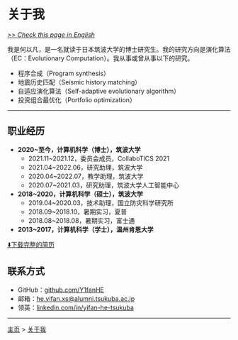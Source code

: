 # 关于我

[*>> Check this page in English*](/aboutme/)

我是何以凡，是一名就读于日本筑波大学的博士研究生。我的研究方向是演化算法（EC：Evolutionary Computation）。我从事或曾从事以下的研究。

- 程序合成（Program synthesis）
- 地震历史匹配（Seismic history matching）
- 自适应演化算法（Self-adaptive evolutionary algorithm）
- 投资组合最优化（Portfolio optimization）

---

## 职业经历

- **2020~至今，计算机科学（博士），筑波大学**
  - 2021.11~2021.12，委员会成员，CollaboTICS 2021
  - 2021.04~2022.06，研究助理，筑波大学
  - 2020.04~2022.07，教学助理，筑波大学
  - 2020.07~2021.03，研究助理，筑波大学人工智能中心
- **2018~2020，计算机科学（硕士），筑波大学**
  - 2019.04~2020.03，技术助理，国立防灾科学研究所
  - 2018.09~2018.10，暑期实习，夏普
  - 2018.08~2018.08，暑期实习，富士通
- **2013~2017，计算机科学（学士），温州肯恩大学**

[⬇️下载完整的简历](yifan.2022.09.cn.pdf)

## 联系方式

- GitHub：[github.com/Y1fanHE](https://github.com/Y1fanHE)
- 邮箱：[he.yifan.xs@alumni.tsukuba.ac.jp](mailto:he.yifan.xs@alumni.tsukuba.ac.jp)
- 领英：[linkedin.com/in/yifan-he-tsukuba](https:www.linkedin.com/in/yifan-he-tsukuba)

---

[主页](/cn/) > [关于我](/aboutme/cn/)
